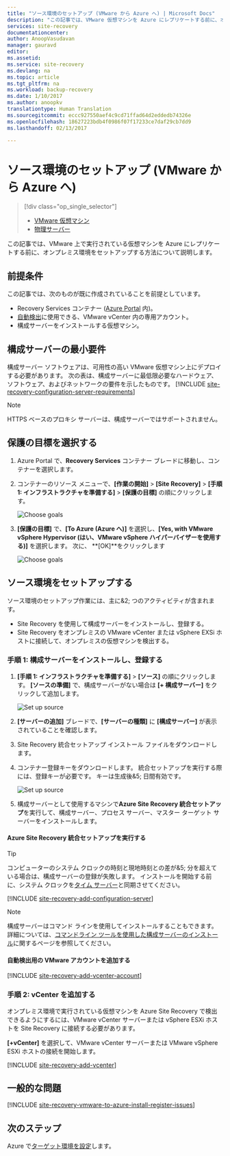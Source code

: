 ```yaml
---
title: "ソース環境のセットアップ (VMware から Azure へ) | Microsoft Docs"
description: "この記事では、VMware 仮想マシンを Azure にレプリケートする前に、オンプレミス環境をセットアップする方法について説明します。"
services: site-recovery
documentationcenter: 
author: AnoopVasudavan
manager: gauravd
editor: 
ms.assetid: 
ms.service: site-recovery
ms.devlang: na
ms.topic: article
ms.tgt_pltfrm: na
ms.workload: backup-recovery
ms.date: 1/10/2017
ms.author: anoopkv
translationtype: Human Translation
ms.sourcegitcommit: eccc927550aef4c9cd71ffad64d2eddedb74326e
ms.openlocfilehash: 18627223bdb4f0986f07f17233ce7daf29cb7dd9
ms.lasthandoff: 02/13/2017

---
```


# <a name="set-up-the-source-environment-vmware-to-azure"></a>ソース環境のセットアップ (VMware から Azure へ)
> [!div class="op_single_selector"]
> * [VMware 仮想マシン](./site-recovery-set-up-vmware-to-azure.md)
> * [物理サーバー](./site-recovery-set-up-physical-to-azure.md)

この記事では、VMware 上で実行されている仮想マシンを Azure にレプリケートする前に、オンプレミス環境をセットアップする方法について説明します。

## <a name="prerequisites"></a>前提条件

この記事では、次のものが既に作成されていることを前提としています。
- Recovery Services コンテナー ([Azure Portal](http://portal.azure.com "Azure Portal") 内)。
- [自動検出](./site-recovery-vmware-to-azure.md#vmware-account-permissions)に使用できる、VMware vCenter 内の専用アカウント。
- 構成サーバーをインストールする仮想マシン。

## <a name="configuration-server-minimum-requirements"></a>構成サーバーの最小要件
構成サーバー ソフトウェアは、可用性の高い VMware 仮想マシン上にデプロイする必要があります。 次の表は、構成サーバーに最低限必要なハードウェア、ソフトウェア、およびネットワークの要件を示したものです。
[!INCLUDE [site-recovery-configuration-server-requirements](../../includes/site-recovery-configuration-and-scaleout-process-server-requirements.md)]

> [!NOTE]
> HTTPS ベースのプロキシ サーバーは、構成サーバーではサポートされません。

## <a name="choose-your-protection-goals"></a>保護の目標を選択する

1. Azure Portal で、**Recovery Services** コンテナー ブレードに移動し、コンテナーを選択します。
2. コンテナーのリソース メニューで、**[作業の開始]** > **[Site Recovery]** > **[手順 1: インフラストラクチャを準備する]** > **[保護の目標]** の順にクリックします。

    ![Choose goals](./media/site-recovery-set-up-vmware-to-azure/choose-goals.png)
3. **[保護の目標]** で、**[To Azure (Azure へ)]** を選択し、**[Yes, with VMware vSphere Hypervisor (はい、VMware vSphere ハイパーバイザーを使用する)]** を選択します。 次に、 **[OK]**をクリックします

    ![Choose goals](./media/site-recovery-set-up-vmware-to-azure/choose-goals2.png)

## <a name="set-up-the-source-environment"></a>ソース環境をセットアップする
ソース環境のセットアップ作業には、主に&2; つのアクティビティが含まれます。

- Site Recovery を使用して構成サーバーをインストールし、登録する。
- Site Recovery をオンプレミスの VMware vCenter または vSphere EXSi ホストに接続して、オンプレミスの仮想マシンを検出する。

### <a name="step-1-install-and-register-a-configuration-server"></a>手順 1: 構成サーバーをインストールし、登録する

1. **[手順 1: インフラストラクチャを準備する]** > **[ソース]** の順にクリックします。 **[ソースの準備]** で、構成サーバーがない場合は **[+ 構成サーバー]** をクリックして追加します。

    ![Set up source](./media/site-recovery-set-up-vmware-to-azure/set-source1.png)
2. **[サーバーの追加]** ブレードで、**[サーバーの種類]** に **[構成サーバー]** が表示されていることを確認します。
4. Site Recovery 統合セットアップ インストール ファイルをダウンロードします。
5. コンテナー登録キーをダウンロードします。 統合セットアップを実行する際には、登録キーが必要です。 キーは生成後&5; 日間有効です。

    ![Set up source](./media/site-recovery-set-up-vmware-to-azure/set-source2.png)
6. 構成サーバーとして使用するマシンで**Azure Site Recovery 統合セットアップ**を実行して、構成サーバー、プロセス サーバー、マスター ターゲット サーバーをインストールします。

#### <a name="run-azure-site-recovery-unified-setup"></a>Azure Site Recovery 統合セットアップを実行する

> [!TIP]
> コンピューターのシステム クロックの時刻と現地時刻との差が&5; 分を超えている場合は、構成サーバーの登録が失敗します。 インストールを開始する前に、システム クロックを[タイム サーバー](https://technet.microsoft.com/windows-server-docs/identity/ad-ds/get-started/windows-time-service/windows-time-service)と同期させてください。

[!INCLUDE [site-recovery-add-configuration-server](../../includes/site-recovery-add-configuration-server.md)]

> [!NOTE]
> 構成サーバーはコマンド ラインを使用してインストールすることもできます。 詳細については、[コマンドライン ツールを使用した構成サーバーのインストール](http://aka.ms/installconfigsrv)に関するページを参照してください。

#### <a name="add-the-vmware-account-for-automatic-discovery"></a>自動検出用の VMware アカウントを追加する

[!INCLUDE [site-recovery-add-vcenter-account](../../includes/site-recovery-add-vcenter-account.md)]

### <a name="step-2-add-a-vcenter"></a>手順 2: vCenter を追加する
オンプレミス環境で実行されている仮想マシンを Azure Site Recovery で検出できるようにするには、VMware vCenter サーバーまたは vSphere ESXi ホストを Site Recovery に接続する必要があります。

**[+vCenter]** を選択して、VMware vCenter サーバーまたは VMware vSphere ESXi ホストの接続を開始します。

[!INCLUDE [site-recovery-add-vcenter](../../includes/site-recovery-add-vcenter.md)]


## <a name="common-issues"></a>一般的な問題
[!INCLUDE [site-recovery-vmware-to-azure-install-register-issues](../../includes/site-recovery-vmware-to-azure-install-register-issues.md)]


## <a name="next-steps"></a>次のステップ
Azure で[ターゲット環境を設定](./site-recovery-prepare-target-vmware-to-azure.md)します。

